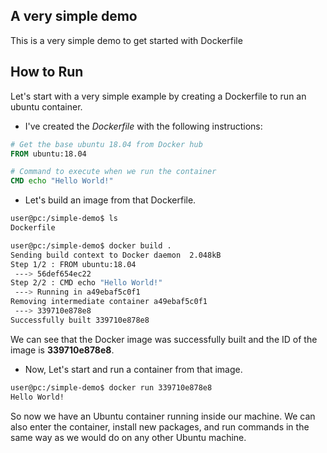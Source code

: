 ## A very simple demo
This is a very simple demo to get started with Dockerfile


## How to Run 
Let's start with a very simple example by creating a Dockerfile to run an ubuntu container. 

- I've created the *Dockerfile* with the following instructions:

```dockerfile
# Get the base ubuntu 18.04 from Docker hub
FROM ubuntu:18.04

# Command to execute when we run the container
CMD echo "Hello World!"
```

- Let's build an image from that Dockerfile.
```bash
user@pc:/simple-demo$ ls
Dockerfile

user@pc:/simple-demo$ docker build .
Sending build context to Docker daemon  2.048kB
Step 1/2 : FROM ubuntu:18.04
 ---> 56def654ec22
Step 2/2 : CMD echo "Hello World!"
 ---> Running in a49ebaf5c0f1
Removing intermediate container a49ebaf5c0f1
 ---> 339710e878e8
Successfully built 339710e878e8
```
We can see that the Docker image was successfully built and the ID of the image is **339710e878e8**. 

- Now, Let's start and run a container from that image.
```bash
user@pc:/simple-demo$ docker run 339710e878e8
Hello World!
```

So now we have an Ubuntu container running inside our machine. We can also enter the container, install new packages, and run commands in the same way as we would do on any other Ubuntu machine.